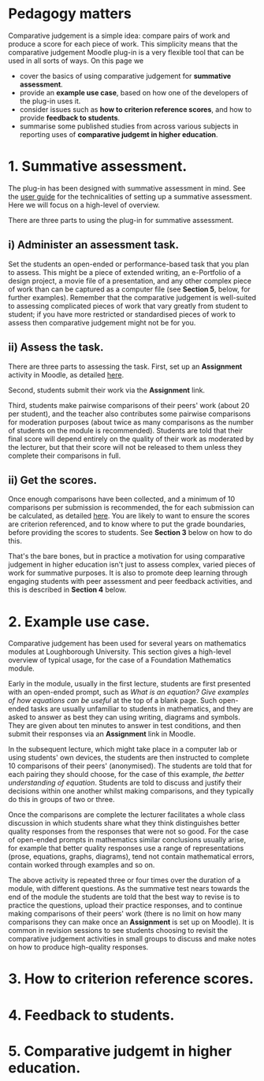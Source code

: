 # Pedagogy matters

Comparative judgement is a simple idea: compare pairs of work and produce a score for each piece of work. This simplicity means that the comparative judgement Moodle plug-in is a very flexible tool that can be used in all sorts of ways. On this page we 
* cover the basics of using comparative judgement for **summative assessment**.
* provide an **example use case**, based on how one of the developers of the plug-in uses it.
* consider issues such as **how to criterion reference scores**, and how to provide **feedback to students**.
* summarise some published studies from across various subjects in reporting uses of **comparative judgemt in higher education**.

# 1. Summative assessment.
The plug-in has been designed with summative assessment in mind. See the [user guide](https://github.com/ianjones/moodle-assignsubmission_comparativejudgement/blob/master/docs/Userguide/Using_the_CJ_plugin.md) for the technicalities of setting up a summative assessment. Here we will focus on a high-level of overview.

There are three parts to using the plug-in for summative assessment.

## i) Administer an assessment task.
Set the students an open-ended or performance-based task that you plan to assess. This might be a piece of extended writing, an e-Portfolio of a design project, a movie file of a presentation, and any other complex piece of work than can be captured as a computer file (see **Section 5**, below, for further examples). Remember that the comparative judgement is well-suited to assessing complicated pieces of work that vary greatly from student to student; if you have more restricted or standardised pieces of work to assess then comparative judgement might not be for you. 

## ii) Assess the task.
There are three parts to assessing the task. First, set up an **Assignment** activity in Moodle, as detailed [here](https://github.com/ianjones/moodle-assignsubmission_comparativejudgement/blob/master/docs/Userguide/Using_the_CJ_plugin.md).

Second, students submit their work via the **Assignment** link.

Third, students make pairwise comparisons of their peers' work (about 20 per student), and the teacher also contributes some pairwise comparisons for moderation purposes (about twice as many comparisons as the number of students on the module is recommended). Students are told that their final score will depend entirely on the quality of their work as moderated by the lecturer, but that their score will not be released to them unless they complete their comparisons in full.

## ii) Get the scores.
Once enough comparisons have been collected, and a minimum of 10 comparisons per submission is recommended, the for each submission can be calculated, as detailed [here](https://github.com/ianjones/moodle-assignsubmission_comparativejudgement/blob/master/docs/Userguide/Using_the_CJ_plugin.md). You are likely to want to ensure the scores are criterion referenced, and to know where to put the grade boundaries, before providing the scores to students. See **Section 3** below on how to do this. 

That's the bare bones, but in practice a motivation for using comparative judgement in higher education isn't just to assess complex, varied pieces of work for summative purposes. It is also to promote deep learning through engaging students with peer assessment and peer feedback activities, and this is described in **Section 4** below.

# 2. Example use case.
Comparative judgement has been used for several years on mathematics modules at Loughborough University. This section gives a high-level overview of typical usage, for the case of a Foundation Mathematics module. 

Early in the module, usually in the first lecture, students are first presented with an open-ended prompt, such as *What is an equation? Give examples of how equations can be useful* at the top of a blank page. Such open-ended tasks are usually unfamiliar to students in mathematics, and they are asked to answer as best they can using writing, diagrams and symbols. They are given about ten minutes to answer in test conditions, and then submit their responses via an **Assignment** link in Moodle.

In the subsequent lecture, which might take place in a computer lab or using students' own devices, the students are then instructed to complete 10 comparisons of their peers' (anonymised). The students are told that for each pairing they should choose, for the case of this example, *the better understanding of equation*. Students are told to discuss and justify their decisions within one another whilst making comparisons, and they typically do this in groups of two or three.

Once the comparisons are complete the lecturer facilitates a whole class discussion in which students share what they think distinguishes better quality responses from the responses that were not so good. For the case of open-ended prompts in mathematics similar conclusions usually arise, for example that better quality responses use a range of representations (prose, equations, graphs, diagrams), tend not contain mathematical errors, contain worked through examples and so on. 

The above activity is repeated three or four times over the duration of a module, with different questions. As the summative test nears towards the end of the module the students are told that the best way to revise is to practice the questions, upload their practice responses, and to continue making comparisons of their peers' work (there is no limit on how many comparisons they can make once an **Assignment** is set up on Moodle). It is common in revision sessions to see students choosing to revisit the comparative judgement activities in small groups to discuss and make notes on how to produce high-quality responses. 

# 3. How to criterion reference scores.


# 4. Feedback to students.


# 5. Comparative judgemt in higher education.


